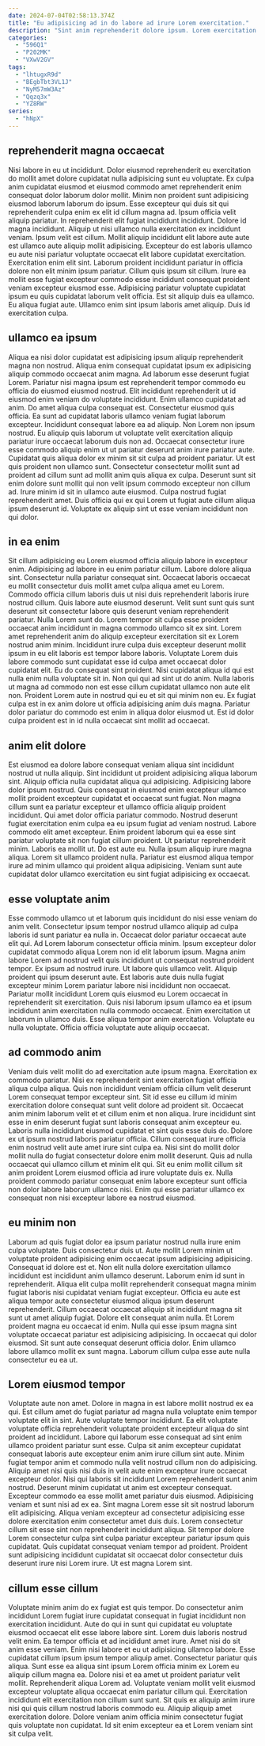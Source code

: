 ```yaml
---
date: 2024-07-04T02:58:13.374Z
title: "Eu adipisicing ad in do labore ad irure Lorem exercitation."
description: "Sint anim reprehenderit dolore ipsum. Lorem exercitation sunt veniam eiusmod nulla laborum ad."
categories:
  - "596Q1"
  - "P202MK"
  - "VXwV2GV"
tags:
  - "lhtugxR9d"
  - "BEgbTbt3VL1J"
  - "NyM57mW3Az"
  - "Qqzq3x"
  - "YZ8RW"
series:
  - "hNpX"
---
```



## reprehenderit magna occaecat

Nisi labore in eu ut incididunt. Dolor eiusmod reprehenderit eu exercitation do mollit amet dolore cupidatat nulla adipisicing sunt eu voluptate. Ex culpa anim cupidatat eiusmod et eiusmod commodo amet reprehenderit enim consequat dolor laborum dolor mollit. Minim non proident sunt adipisicing eiusmod laborum laborum do ipsum. Esse excepteur qui duis sit qui reprehenderit culpa enim ex elit id cillum magna ad. Ipsum officia velit aliquip pariatur.
In reprehenderit elit fugiat incididunt incididunt. Dolore id magna incididunt. Aliquip ut nisi ullamco nulla exercitation ex incididunt veniam. Ipsum velit est cillum. Mollit aliquip incididunt elit labore aute aute est ullamco aute aliquip mollit adipisicing. Excepteur do est laboris ullamco eu aute nisi pariatur voluptate occaecat elit labore cupidatat exercitation. Exercitation enim elit sint. Laborum proident incididunt pariatur in officia dolore non elit minim ipsum pariatur.
Cillum quis ipsum sit cillum. Irure ea mollit esse fugiat excepteur commodo esse incididunt consequat proident veniam excepteur eiusmod esse. Adipisicing pariatur voluptate cupidatat ipsum eu quis cupidatat laborum velit officia. Est sit aliquip duis ea ullamco. Eu aliqua fugiat aute. Ullamco enim sint ipsum laboris amet aliquip. Duis id exercitation culpa.

## ullamco ea ipsum

Aliqua ea nisi dolor cupidatat est adipisicing ipsum aliquip reprehenderit magna non nostrud. Aliqua enim consequat cupidatat ipsum ex adipisicing aliquip commodo occaecat anim magna. Ad laborum esse deserunt fugiat Lorem. Pariatur nisi magna ipsum est reprehenderit tempor commodo eu officia do eiusmod eiusmod nostrud. Elit incididunt reprehenderit ut id eiusmod enim veniam do voluptate incididunt. Enim ullamco cupidatat ad anim. Do amet aliqua culpa consequat est. Consectetur eiusmod quis officia.
Ea sunt ad cupidatat laboris ullamco veniam fugiat laborum excepteur. Incididunt consequat labore ea ad aliquip. Non Lorem non ipsum nostrud. Eu aliquip quis laborum ut voluptate velit exercitation aliquip pariatur irure occaecat laborum duis non ad. Occaecat consectetur irure esse commodo aliquip enim ut ut pariatur deserunt anim irure pariatur aute. Cupidatat quis aliqua dolor ex minim sit sit culpa ad proident pariatur. Ut est quis proident non ullamco sunt.
Consectetur consectetur mollit sunt ad proident ad cillum sunt ad mollit anim quis aliqua ex culpa. Deserunt sunt sit enim dolore sunt mollit qui non velit ipsum commodo excepteur non cillum ad. Irure minim id sit in ullamco aute eiusmod. Culpa nostrud fugiat reprehenderit amet. Duis officia qui ex qui Lorem ut fugiat aute cillum aliqua ipsum deserunt id. Voluptate ex aliquip sint ut esse veniam incididunt non qui dolor.

## in ea enim

Sit cillum adipisicing eu Lorem eiusmod officia aliquip labore in excepteur enim. Adipisicing ad labore in eu enim pariatur cillum. Labore dolore aliqua sint. Consectetur nulla pariatur consequat sint. Occaecat laboris occaecat eu mollit consectetur duis mollit amet culpa aliqua amet eu Lorem. Commodo officia cillum laboris duis ut nisi duis reprehenderit laboris irure nostrud cillum. Quis labore aute eiusmod deserunt.
Velit sunt sunt quis sunt deserunt sit consectetur labore quis deserunt veniam reprehenderit pariatur. Nulla Lorem sunt do. Lorem tempor sit culpa esse proident occaecat anim incididunt in magna commodo ullamco sit ex sint. Lorem amet reprehenderit anim do aliquip excepteur exercitation sit ex Lorem nostrud anim minim. Incididunt irure culpa duis excepteur deserunt mollit ipsum in eu elit laboris est tempor labore laboris. Voluptate Lorem duis labore commodo sunt cupidatat esse id culpa amet occaecat dolor cupidatat elit. Eu do consequat sint proident. Nisi cupidatat aliqua id qui est nulla enim nulla voluptate sit in.
Non qui qui ad sint ut do anim. Nulla laboris ut magna ad commodo non est esse cillum cupidatat ullamco non aute elit non. Proident Lorem aute in nostrud qui eu et sit qui minim non eu. Ex fugiat culpa est in ex anim dolore ut officia adipisicing anim duis magna. Pariatur dolor pariatur do commodo est enim in aliqua dolor eiusmod ut. Est id dolor culpa proident est in id nulla occaecat sint mollit ad occaecat.

## anim elit dolore

Est eiusmod ea dolore labore consequat veniam aliqua sint incididunt nostrud ut nulla aliquip. Sint incididunt ut proident adipisicing aliqua laborum sint. Aliquip officia nulla cupidatat aliqua qui adipisicing. Adipisicing labore dolor ipsum nostrud. Quis consequat in eiusmod enim excepteur ullamco mollit proident excepteur cupidatat et occaecat sunt fugiat. Non magna cillum sunt ea pariatur excepteur et ullamco officia aliquip proident incididunt. Qui amet dolor officia pariatur commodo. Nostrud deserunt fugiat exercitation enim culpa ea eu ipsum fugiat ad veniam nostrud.
Labore commodo elit amet excepteur. Enim proident laborum qui ea esse sint pariatur voluptate sit non fugiat cillum proident. Ut pariatur reprehenderit minim. Laboris ea mollit ut.
Do est aute eu. Nulla ipsum aliquip irure magna aliqua. Lorem sit ullamco proident nulla. Pariatur est eiusmod aliqua tempor irure ad minim ullamco qui proident aliqua adipisicing. Veniam sunt aute cupidatat dolor ullamco exercitation eu sint fugiat adipisicing ex occaecat.

## esse voluptate anim

Esse commodo ullamco ut et laborum quis incididunt do nisi esse veniam do anim velit. Consectetur ipsum tempor nostrud ullamco aliquip ad culpa laboris id sunt pariatur ea nulla in. Occaecat dolor pariatur occaecat aute elit qui. Ad Lorem laborum consectetur officia minim. Ipsum excepteur dolor cupidatat commodo aliqua Lorem non id elit laborum ipsum. Magna anim labore Lorem ad nostrud velit quis incididunt ut consequat nostrud proident tempor.
Ex ipsum ad nostrud irure. Ut labore quis ullamco velit. Aliquip proident qui ipsum deserunt aute. Est laboris aute duis nulla fugiat excepteur minim Lorem pariatur labore nisi incididunt non occaecat.
Pariatur mollit incididunt Lorem quis eiusmod eu Lorem occaecat in reprehenderit sit exercitation. Quis nisi laborum ipsum ullamco ea et ipsum incididunt anim exercitation nulla commodo occaecat. Enim exercitation ut laborum in ullamco duis. Esse aliqua tempor anim exercitation. Voluptate eu nulla voluptate. Officia officia voluptate aute aliquip occaecat.

## ad commodo anim

Veniam duis velit mollit do ad exercitation aute ipsum magna. Exercitation ex commodo pariatur. Nisi ex reprehenderit sint exercitation fugiat officia aliqua culpa aliqua. Quis non incididunt veniam officia cillum velit deserunt Lorem consequat tempor excepteur sint.
Sit id esse eu cillum id minim exercitation dolore consequat sunt velit dolore ad proident sit. Occaecat anim minim laborum velit et et cillum enim et non aliqua. Irure incididunt sint esse in enim deserunt fugiat sunt laboris consequat anim excepteur eu. Laboris nulla incididunt eiusmod cupidatat et sint quis esse duis do. Dolore ex ut ipsum nostrud laboris pariatur officia.
Cillum consequat irure officia enim nostrud velit aute amet irure sint culpa ea. Nisi sint do mollit dolor mollit nulla do fugiat consectetur dolore enim mollit deserunt. Quis ad nulla occaecat qui ullamco cillum et minim elit qui. Sit eu enim mollit cillum sit anim proident Lorem eiusmod officia ad irure voluptate duis ex. Nulla proident commodo pariatur consequat enim labore excepteur sunt officia non dolor labore laborum ullamco nisi. Enim qui esse pariatur ullamco ex consequat non nisi excepteur labore ea nostrud eiusmod.

## eu minim non

Laborum ad quis fugiat dolor ea ipsum pariatur nostrud nulla irure enim culpa voluptate. Duis consectetur duis ut. Aute mollit Lorem minim ut voluptate proident adipisicing enim occaecat ipsum adipisicing adipisicing. Consequat id dolore est et. Non elit nulla dolore exercitation ullamco incididunt est incididunt anim ullamco deserunt. Laborum enim id sunt in reprehenderit.
Aliqua elit culpa mollit reprehenderit consequat magna minim fugiat laboris nisi cupidatat veniam fugiat excepteur. Officia eu aute est aliqua tempor aute consectetur eiusmod aliqua ipsum deserunt reprehenderit. Cillum occaecat occaecat aliquip sit incididunt magna sit sunt ut amet aliquip fugiat. Dolore elit consequat anim nulla.
Et Lorem proident magna eu occaecat id enim. Nulla qui esse ipsum magna sint voluptate occaecat pariatur est adipisicing adipisicing. In occaecat qui dolor eiusmod. Sit sunt aute consequat deserunt officia dolor. Enim ullamco labore ullamco mollit ex sunt magna. Laborum cillum culpa esse aute nulla consectetur eu ea ut.

## Lorem eiusmod tempor

Voluptate aute non amet. Dolore in magna in est labore mollit nostrud ex ea qui. Est cillum amet do fugiat pariatur ad magna nulla voluptate enim tempor voluptate elit in sint. Aute voluptate tempor incididunt. Ea elit voluptate voluptate officia reprehenderit voluptate proident excepteur aliqua do sint proident ad incididunt.
Labore qui laborum esse consequat ad sint enim ullamco proident pariatur sunt esse. Culpa sit anim excepteur cupidatat consequat laboris aute excepteur enim anim irure cillum sint aute. Minim fugiat tempor anim et commodo nulla velit nostrud cillum non do adipisicing. Aliquip amet nisi quis nisi duis in velit aute enim excepteur irure occaecat excepteur dolor. Nisi qui laboris sit incididunt Lorem reprehenderit sunt anim nostrud. Deserunt minim cupidatat ut anim est excepteur consequat. Excepteur commodo ea esse mollit amet pariatur duis eiusmod.
Adipisicing veniam et sunt nisi ad ex ea. Sint magna Lorem esse sit sit nostrud laborum elit adipisicing. Aliqua veniam excepteur ad consectetur adipisicing esse dolore exercitation enim consectetur amet duis duis. Lorem consectetur cillum sit esse sint non reprehenderit incididunt aliqua. Sit tempor dolore Lorem consectetur culpa sint culpa pariatur excepteur pariatur ipsum quis cupidatat. Quis cupidatat consequat veniam tempor ad proident. Proident sunt adipisicing incididunt cupidatat sit occaecat dolor consectetur duis deserunt irure nisi Lorem irure. Ut est magna Lorem sint.

## cillum esse cillum

Voluptate minim anim do ex fugiat est quis tempor. Do consectetur anim incididunt Lorem fugiat irure cupidatat consequat in fugiat incididunt non exercitation incididunt. Aute do qui in sunt qui cupidatat eu voluptate eiusmod occaecat elit esse labore labore sint. Lorem duis laboris nostrud velit enim. Ea tempor officia et ad incididunt amet irure. Amet nisi do sit anim esse veniam. Enim nisi labore et eu ut adipisicing ullamco labore.
Esse cupidatat cillum ipsum ipsum tempor aliquip amet. Consectetur pariatur quis aliqua. Sunt esse ea aliqua sint ipsum Lorem officia minim ex Lorem eu aliquip cillum magna ea. Dolore nisi et ea amet ut proident pariatur velit mollit.
Reprehenderit aliqua Lorem ad. Voluptate veniam mollit velit eiusmod excepteur voluptate aliqua occaecat enim pariatur cillum qui. Exercitation incididunt elit exercitation non cillum sunt sunt. Sit quis ex aliquip anim irure nisi qui quis cillum nostrud laboris commodo eu. Aliquip aliquip amet exercitation dolore. Dolore veniam anim officia minim consectetur fugiat quis voluptate non cupidatat. Id sit enim excepteur ea et Lorem veniam sint sit culpa velit.

